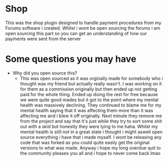 # Shop
This was the shop plugin designed to handle payment procedures from my Forums software i created. Whilst i wont be open sourcing the forums i am open sourcing this part so you can get an understanding of how our payments were sent from the server 

# Some questions you may have
- Why did you open source this?
  - This was open sourced as it was orginally made for somebody who i thought was my friend but actually really wasn't. I was working on it for them as a commission originally but then ended up not getting paid for the whole thing. Ended up doing the rest for free because we were quite good mades but it got to the point where my mental health was massively declining. They continued to blame me for my mental health saying that it was affecting them more than it was affecting me and i blew it off originally. Next minute they remove me from the project and say that it's just while they try to sort some shit out with a skid but honestly they were lying to me haha. Whilst my mental health is still not in a great state i thought i might aswell open source everything i have that i made myself. I wont be releasing any code that was forked as you could quite easily get the original versions to what was made. Anyway i hope my long overdue quit to the community pleases you all and i hope to never come back lmao
